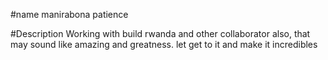 #name
manirabona patience

#Description
Working with build rwanda and other collaborator also, that may sound like amazing and greatness.
let get to it and make it incredibles